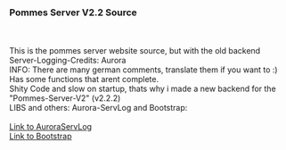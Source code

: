 ### Pommes Server V2.2 Source
<br>
<br>
This is the pommes server website source, but with the old backend 
<br>
Server-Logging-Credits: Aurora
<br>
<a>INFO: There are many german comments, translate them if you want to :)</a>
<br>
<a>Has some functions that arent complete.</a>
<br>
<a>Shity Code and slow on startup, thats why i made a new backend for the "Pommes-Server-V2" (v2.2.2)</a>
<br>
LIBS and others:
Aurora-ServLog and Bootstrap:
<br><br>
<a href="https://github.com/Beat-YT/backend/blob/master/structs/logs.js">Link to AuroraServLog</a>
<br>
<a href="https://getbootstrap.com/">Link to Bootstrap</a>
